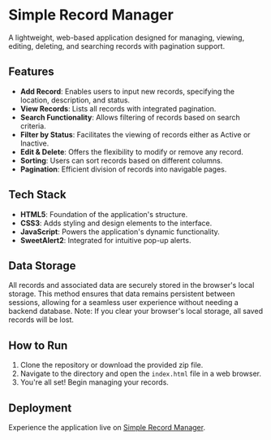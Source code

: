# Simple Record Manager

A lightweight, web-based application designed for managing, viewing, editing, deleting, and searching records with pagination support.

## Features

- **Add Record**: Enables users to input new records, specifying the location, description, and status.
- **View Records**: Lists all records with integrated pagination.
- **Search Functionality**: Allows filtering of records based on search criteria.
- **Filter by Status**: Facilitates the viewing of records either as Active or Inactive.
- **Edit & Delete**: Offers the flexibility to modify or remove any record.
- **Sorting**: Users can sort records based on different columns.
- **Pagination**: Efficient division of records into navigable pages.

## Tech Stack

- **HTML5**: Foundation of the application's structure.
- **CSS3**: Adds styling and design elements to the interface.
- **JavaScript**: Powers the application's dynamic functionality.
- **SweetAlert2**: Integrated for intuitive pop-up alerts.

## Data Storage

All records and associated data are securely stored in the browser's local storage. This method ensures that data remains persistent between sessions, allowing for a seamless user experience without needing a backend database. Note: If you clear your browser's local storage, all saved records will be lost.

## How to Run

1. Clone the repository or download the provided zip file.
2. Navigate to the directory and open the `index.html` file in a web browser.
3. You're all set! Begin managing your records.

## Deployment

Experience the application live on [Simple Record Manager](https://lucky-mochi-eaba9d.netlify.app/).
